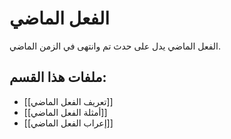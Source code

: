 # الفعل الماضي

الفعل الماضي يدل على حدث تم وانتهى في الزمن الماضي.

## ملفات هذا القسم:

- [[تعريف الفعل الماضي]]
- [[أمثلة الفعل الماضي]]
- [[إعراب الفعل الماضي]]
